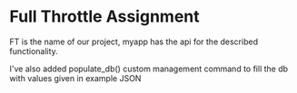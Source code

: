 # Full Throttle Assignment

FT is the name of our project, myapp has the api for the described functionality.

I've also added populate_db() custom management command to fill the db with values given in example JSON
